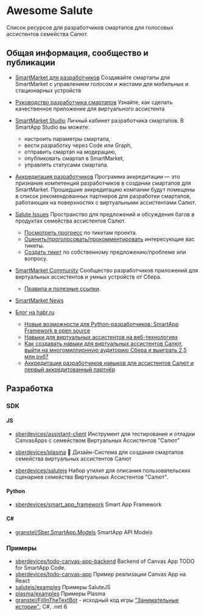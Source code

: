 # Awesome Salute

Список ресурсов для разработчиков смартапов для голосовых ассистентов семейства Салют.

## Общая информация, сообщество и публикации

-   [SmartMarket для разработчиков](https://developers.sber.ru/) Создавайте смартапы для SmartMarket с управлением голосом и жестами для мобильных и стационарных устройств

-   [Руководство разработчика смартапов](https://developer.sberdevices.ru/) Узнайте, как сделать качественное приложение для виртуального ассистента

-   [SmartMarket Studio](https://developers.sber.ru/studio/login) Личный кабинет разработчика смартапов. В SmartApp Studio вы можете:

    -   настроить параметры смартапа,
    -   вести разработку через Code или Graph,
    -   отправить смартап на модерацию,
    -   опубликовать смартап в SmartMarket,
    -   управлять статусами смартапа.

-   [Аккредитация разработчиков](https://developers.sber.ru/portal/accreditation-program) Программа аккредитации — это признание компетенций разработчиков в создании смартапов для SmartMarket. Прошедшие аккредитацию компании будут помещены в список рекомендованных партнеров для разработки смартапов, работающих на поверхностях с виртуальными ассистентами Салют.

-   [Salute Issues](https://github.com/sberdevices/salute-issues) Пространство для предложений и обсуждения багов в продуктах семейства ассистентов Салют.

    -   [Посмотреть прогресс](https://github.com/sberdevices/salute-issues/projects/1) по тикетам проекта.
    -   [Оценить/проголосовать/прокомментировать](https://github.com/sberdevices/salute-issues/issues) интересующие вас тикеты.
    -   [Создать тикет](https://github.com/sberdevices/salute-issues/issues/new) по собственному предложению/проблеме или вопросу.

-   [SmartMarket Community](https://t.me/smartmarket_community) Cообщество разработчиков приложений для виртуальных ассистентов и умных устройств от Сбера.

    -   [Правила и полезные ссылки](http://sber.me/?p=Q2T6t).

-   [SmartMarket News](https://t.me/smartmarket_news)

-   [Блог на habr.ru](https://habr.com/ru/company/sberdevices/)
    -   [Новые возможности для Python-разработчиков: SmartApp Framework в open source](https://habr.com/ru/company/sberdevices/blog/541420/)
    -   [Навыки для виртуальных ассистентов на веб-технологиях](https://habr.com/ru/company/sberbank/blog/533612/)
    -   [Как создавать навыки для виртуальных ассистентов Салют, выйти на многомиллионную аудиторию Сбера и выиграть 2,5 млн руб?](https://habr.com/ru/company/sberdevices/news/t/540960/)
    -   [Аккредитация разработчиков навыков для ассистентов Салют и первый аккредитованный партнёр](https://habr.com/ru/company/sberdevices/news/t/545644/)

## Разработка

### SDK

#### JS

-   [sberdevices/assistant-client](https://github.com/sberdevices/assistant-client) Инструмент для тестирования и отладки СanvasApps c семейством Виртуальных Ассистентов "Салют"

-   [sberdevices/plasma](https://github.com/sberdevices/plasma) 💠 Дизайн-Система для создания cмартапов семейства виртуальных ассистентов Салют

-   [sberdevices/salutejs](https://github.com/sberdevices/salutejs) Набор утилит для описания пользовательских сценариев семейства Виртуальных Ассистентов "Салют".

#### Python

-   [sberdevices/smart_app_framework](https://github.com/sberdevices/smart_app_framework) Smart App Framework

#### C#

-   [granstel/Sber.SmartApp.Models](https://github.com/granstel/Sber.SmartApp.Models) SmartApp API Models

### Примеры

-   [sberdevices/todo-canvas-app-backend](https://github.com/sberdevices/todo-canvas-app-backend) Backend of Canvas App TODO for SmartApp Code.
-   [sberdevices/todo-canvas-app](https://github.com/sberdevices/todo-canvas-app) Пример реализации Canvas App на React
-   [salutejs/examples](https://github.com/sberdevices/salutejs/tree/master/examples) Примеры SaluteJS
-   [plasma/examples](https://github.com/sberdevices/plasma/tree/rc/examples) Примеры Plasma
-   [granstel/FillInTheTextBot](https://github.com/granstel/FillInTheTextBot) - исходный код игры ["Занимательные истории"](https://developers.sber.ru/catalog/apps/c29d7330-cea6-499c-a8c8-48ed1bd3f6e5/?l=1); C#, .net 6
